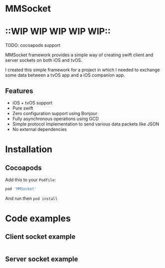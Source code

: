 # MMSocket
# ::WIP WIP WIP WIP WIP::
TODO: cocoapods support

MMSocket framework provides a simple way of creating swift client and server sockets on both iOS and tvOS.

I created this simple framework for a project in which I needed to exchange some data between a tvOS app and a iOS companion app.

## Features
* iOS + tvOS support
* Pure swift
* Zero configuration support using Bonjour
* Fully asynchronous operations using GCD
* Simple protocol implementation to send various data packets like JSON
* No external dependencies

# Installation
## Cocoapods
Add this to your `Podfile`:
```ruby
pod 'MMSocket'
```
And run then `pod install`


# Code examples

## Client socket example
```swift

```

## Server socket example
```swift

```
